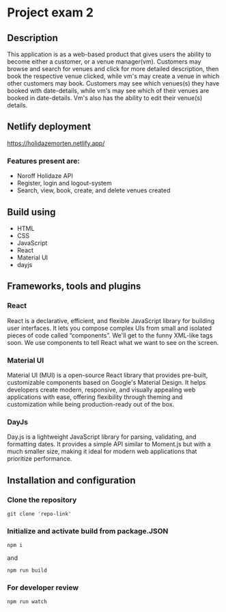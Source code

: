 # Project exam 2

## Description

This application is as a web-based product that gives users the ability to become either a customer, or a venue manager(vm). Customers may browse and search for venues and click for more detailed description, then book the respective venue clicked, while vm's may create a venue in which other customers may book. Customers may see which venues(s) they have booked with date-details, while vm's may see which of their venues are booked in date-details. Vm's also has the ability to edit their venue(s) details.

## Netlify deployment

https://holidazemorten.netlify.app/

### Features present are:

- Noroff Holidaze API
- Register, login and logout-system
- Search, view, book, create, and delete venues created

## Build using

- HTML
- CSS
- JavaScript
- React
- Material UI
- dayjs

## Frameworks, tools and plugins

### React

React is a declarative, efficient, and flexible JavaScript library for building user interfaces. It lets you compose complex UIs from small and isolated pieces of code called “components”. We'll get to the funny XML-like tags soon. We use components to tell React what we want to see on the screen.

### Material UI

Material UI (MUI) is a open-source React library that provides pre-built, customizable components based on Google's Material Design. It helps developers create modern, responsive, and visually appealing web applications with ease, offering flexibility through theming and customization while being production-ready out of the box.

### DayJs

Day.js is a lightweight JavaScript library for parsing, validating, and formatting dates. It provides a simple API similar to Moment.js but with a much smaller size, making it ideal for modern web applications that prioritize performance.

## Installation and configuration

### Clone the repository

```
git clone 'repo-link'
```

### Initialize and activate build from package.JSON

```
npm i
```

and

```
npm run build
```

### For developer review

```
npm run watch
```
